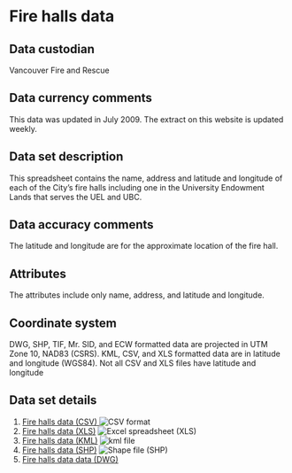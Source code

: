 # Fire halls data
## Data custodian
Vancouver Fire and Rescue

## Data currency comments
This data was updated in July 2009. The extract on this website is updated
weekly.

## Data set description
This spreadsheet contains the name, address and latitude and longitude of each
of the City’s fire halls including one in the University Endowment Lands that
serves the UEL and UBC.

## Data accuracy comments
The latitude and longitude are for the approximate location of the fire hall.

## Attributes
The attributes include only name, address, and latitude and longitude.

## Coordinate system
DWG, SHP, TIF, Mr. SID, and ECW formatted data are projected in UTM Zone 10,
NAD83 (CSRS). KML, CSV, and XLS formatted data are in latitude and longitude
(WGS84). Not all CSV and XLS files have latitude and longitude

## Data set details
  1. [Fire halls data (CSV) ](ftp://webftp.vancouver.ca/OpenData/csv/fireHalls.csv) ![CSV format](../images/icon_csv.gif)
  2. [Fire halls data (XLS)](ftp://webftp.vancouver.ca/OpenData/xls/fireHalls.xls) ![Excel spreadsheet \(XLS\)](../images/icon_excel_sm.gif)
  3. [Fire halls data (KML)](../download/kml/fire_halls.kmz) ![kml file](../images/Icon_kml.gif)
  4. [Fire halls data (SHP)](ftp://webftp.vancouver.ca/OpenData/shape/fire_halls_shp.zip) ![Shape file \(SHP\)](../images/icon_shape.jpg)
  5. [Fire halls data data (DWG)](ftp://webftp.vancouver.ca/OpenData/dwg/fire_halls.dwg)

